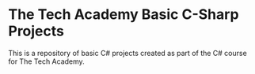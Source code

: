 # The Tech Academy Basic C-Sharp Projects

This is a repository of basic C# projects created as part of the C# course for The Tech Academy.
